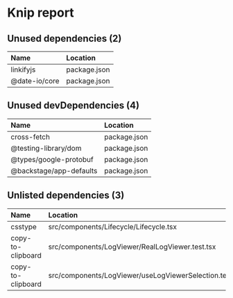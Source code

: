 # Knip report

## Unused dependencies (2)

| Name          | Location     |
|:--------------|:-------------|
| linkifyjs     | package.json |
| @date-io/core | package.json |

## Unused devDependencies (4)

| Name                    | Location     |
|:------------------------|:-------------|
| cross-fetch             | package.json |
| @testing-library/dom    | package.json |
| @types/google-protobuf  | package.json |
| @backstage/app-defaults | package.json |

## Unlisted dependencies (3)

| Name              | Location                                                |
|:------------------|:--------------------------------------------------------|
| csstype           | src/components/Lifecycle/Lifecycle.tsx                  |
| copy-to-clipboard | src/components/LogViewer/RealLogViewer.test.tsx         |
| copy-to-clipboard | src/components/LogViewer/useLogViewerSelection.test.tsx |

